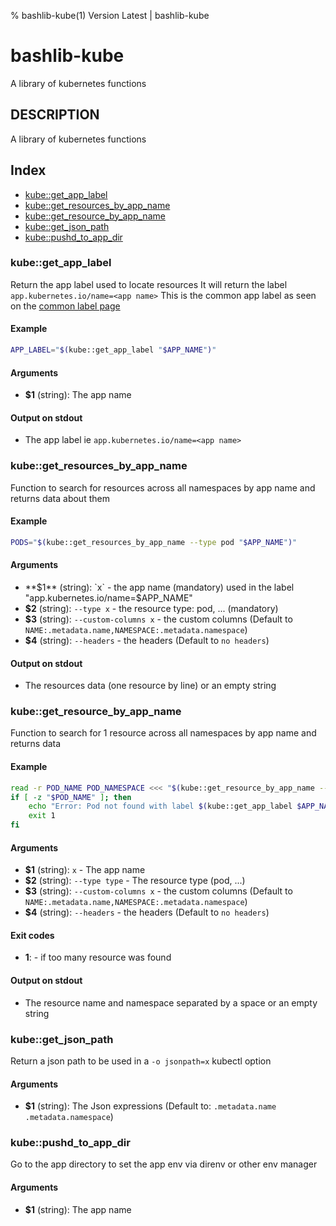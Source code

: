 % bashlib-kube(1) Version Latest | bashlib-kube
# bashlib-kube

A library of kubernetes functions

## DESCRIPTION

A library of kubernetes functions

## Index

* [kube::get_app_label](#kubeget_app_label)
* [kube::get_resources_by_app_name](#kubeget_resources_by_app_name)
* [kube::get_resource_by_app_name](#kubeget_resource_by_app_name)
* [kube::get_json_path](#kubeget_json_path)
* [kube::pushd_to_app_dir](#kubepushd_to_app_dir)

### kube::get_app_label

Return the app label used to locate resources
It will return the label `app.kubernetes.io/name=<app name>`
This is the common app label as seen on the [common label page](https://kubernetes.io/docs/concepts/overview/working-with-objects/common-labels/)

#### Example

```bash
APP_LABEL="$(kube::get_app_label "$APP_NAME")"
```

#### Arguments

* **$1** (string): The app name

#### Output on stdout

* The app label ie `app.kubernetes.io/name=<app name>`

### kube::get_resources_by_app_name

Function to search for resources across all namespaces by app name
and returns data about them

#### Example

```bash
PODS="$(kube::get_resources_by_app_name --type pod "$APP_NAME")"
```

#### Arguments

* **$1** (string): `x`                  - the app name (mandatory) used in the label "app.kubernetes.io/name=$APP_NAME"
* **$2** (string): `--type x`           - the resource type: pod, ... (mandatory)
* **$3** (string): `--custom-columns x` - the custom columns (Default to `NAME:.metadata.name,NAMESPACE:.metadata.namespace`)
* **$4** (string): `--headers`          - the headers (Default to `no headers`)

#### Output on stdout

* The resources data (one resource by line) or an empty string

### kube::get_resource_by_app_name

Function to search for 1 resource across all namespaces by app name
and returns data

#### Example

```bash
read -r POD_NAME POD_NAMESPACE <<< "$(kube::get_resource_by_app_name --type pod "$APP_NAME" )"
if [ -z "$POD_NAME" ]; then
    echo "Error: Pod not found with label $(kube::get_app_label $APP_NAME)"
    exit 1
fi
```

#### Arguments

* **$1** (string): `x`           - The app name
* **$2** (string): `--type type` - The resource type (pod, ...)
* **$3** (string): `--custom-columns x` - the custom columns (Default to `NAME:.metadata.name,NAMESPACE:.metadata.namespace`)
* **$4** (string): `--headers`          - the headers (Default to `no headers`)

#### Exit codes

* **1**: - if too many resource was found

#### Output on stdout

* The resource name and namespace separated by a space or an empty string

### kube::get_json_path

Return a json path to be used in a `-o jsonpath=x` kubectl option

#### Arguments

* **$1** (string): The Json expressions (Default to: `.metadata.name .metadata.namespace`)

### kube::pushd_to_app_dir

Go to the app directory to set the app env via direnv or other env manager

#### Arguments

* **$1** (string): The app name

